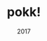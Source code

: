 ---
title: pokk!
artist: pokk!
format: default
cat_prefix: def
number: '0010'
edition: digital
limited: unlimited
date: "2017"
---